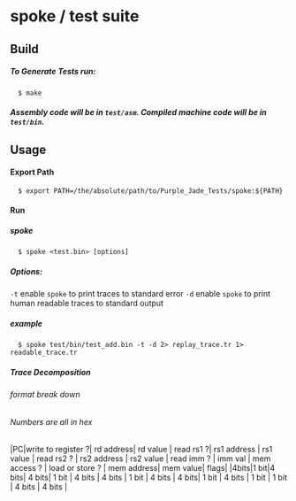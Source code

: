# spoke / test suite
## Build
##### To Generate Tests run:
```
  $ make
```
##### Assembly code will be in `test/asm`. Compiled machine code will be in `test/bin`.
## Usage
#### Export Path
```
  $ export PATH=/the/absolute/path/to/Purple_Jade_Tests/spoke:${PATH}
```
#### Run
##### spoke
```
  $ spoke <test.bin> [options]
```
##### Options:
`-t` enable `spoke` to print traces to standard error
`-d` enable `spoke` to print human readable traces to standard output
##### example
```
  $ spoke test/bin/test_add.bin -t -d 2> replay_trace.tr 1> readable_trace.tr
```
##### Trace Decomposition
###### format break down
###### Numbers are all in hex
|PC|write to register ?| rd address| rd value | read rs1 ?| rs1 address | rs1 value | read rs2 ? | rs2 address | rs2 value | read imm ? | imm val | mem access ? | load or store ? | mem address| mem value| flags|
|4bits|1 bit|4 bits| 4 bits| 1 bit | 4 bits | 4 bits | 1 bit | 4 bits | 4 bits| 1 bit | 4 bits | 1 bit | 1 bit | 4 bits | 4 bits |